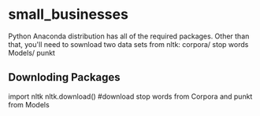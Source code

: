 # small_businesses
Python Anaconda distribution has all of the required packages.
Other than that, you'll need to sownload two data sets from nltk:
corpora/ stop words
Models/ punkt

Downloding Packages
----------------------
import nltk
nltk.download() #download stop words from Corpora and punkt from Models
